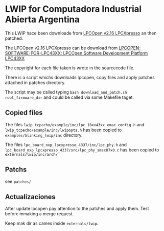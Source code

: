 # LWIP for Computadora Industrial Abierta Argentina

This LWIP hace been downloade from [LPCOpen v2.16 LPCXpresso](http://cache.nxp.com/files/microcontrollers/software/LPCWare/lpcopen_2_16_lpcxpresso_nxp_lpcxpresso_4337.zip) an then patched.

The LPCOpen v2.16 LPCXpresso can be download from [LPCOPEN-SOFTWARE-FOR-LPC43XX: LPCOpen Software Development Platform LPC43XX](http://www.nxp.com/products/microcontrollers-and-processors/arm-processors/lpc-cortex-m-mcus/lpc-cortex-m3/lpc1800-cortex-m3/lpcopen-software-development-platform-lpc43xx:LPCOPEN-SOFTWARE-FOR-LPC43XX?code=LPCOPEN-SOFTWARE-FOR-LPC43XX&nodeId=0150522FC850404BF04A3A&fpsp=1&tab=Design_Tools_Tab)

The copyright for each file taken is wrote in the sourcecode file.

There is a script whichs downloads lpcopen, copy files and apply patches attached in patches directory.

The script may be called typing `bash download_and_patch.sh root_firmware_dir` and could be called via some Makefile taget.


## Copied files

The files `lwip_tcpecho/example/inc/lpc_18xx43xx_emac_config.h` and `lwip_tcpecho/example/inc/lwipopts.h` has been copied to `examples/blinking_lwip/inc` directory.

The files `lpc_board_nxp_lpcxpresso_4337/inc/lpc_phy.h` and `lpc_board_nxp_lpcxpresso_4337/src/lpc_phy_smsc87x0.c` has been copied to `externals/lwip/inc/arch/`

## Patchs

see `patches/`

## Actualizaciones

After update lpcopen pay attention to the patches and apply them. Test before mmaking a merge request.

Keep mak dir as cames inside `externals/lwip`.
